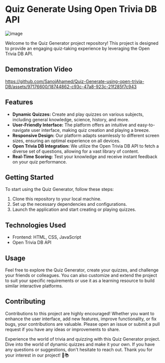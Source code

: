 # Quiz Generate Using Open Trivia DB API

![image](https://github.com/SanojAhamed/Quiz-Generate-using-open-trivia-DB/assets/97176600/59890f5f-0b5a-4af9-843c-021b1879044c)

Welcome to the Quiz Generator project repository! This project is designed to provide an engaging quiz-taking experience by leveraging the Open Trivia DB API.

## Demonstration Video

https://github.com/SanojAhamed/Quiz-Generate-using-open-trivia-DB/assets/97176600/18744862-c93c-47a8-923c-21f285f7c943


## Features
- **Dynamic Quizzes:** Create and play quizzes on various subjects, including general knowledge, science, history, and more.
- **User-Friendly Interface:** The platform offers an intuitive and easy-to-navigate user interface, making quiz creation and playing a breeze.
- **Responsive Design:** Our platform adapts seamlessly to different screen sizes, ensuring an optimal experience on all devices.
- **Open Trivia DB Integration:** We utilize the Open Trivia DB API to fetch a diverse set of questions, allowing for a vast library of content.
- **Real-Time Scoring:** Test your knowledge and receive instant feedback on your quiz performance.

## Getting Started
To start using the Quiz Generator, follow these steps:

1. Clone this repository to your local machine.
2. Set up the necessary dependencies and configurations.
3. Launch the application and start creating or playing quizzes.

## Technologies Used
- Frontend: HTML, CSS, JavaScript
- Open Trivia DB API

## Usage
Feel free to explore the Quiz Generator, create your quizzes, and challenge your friends or colleagues. You can also customize and extend the project to suit your specific requirements or use it as a learning resource to build similar interactive platforms.

## Contributing
Contributions to this project are highly encouraged! Whether you want to enhance the user interface, add new features, improve functionality, or fix bugs, your contributions are valuable. Please open an issue or submit a pull request if you have any ideas or improvements to share.

Experience the world of trivia and quizzing with this Quiz Generator project. Dive into the world of dynamic quizzes and make it your own. If you have any questions or suggestions, don't hesitate to reach out. Thank you for your interest in our project! 🧠📚
